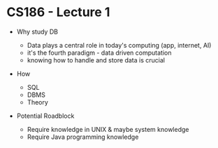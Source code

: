 # CS186 - Lecture 1

- Why study DB
	- Data plays a central role in today's computing (app, internet, AI)
	- it's the fourth paradigm - data driven computation 
	- knowing how to handle and store data is crucial

- How 
	- SQL
	- DBMS
	- Theory

- Potential Roadblock

	- Require knowledge in UNIX & maybe system knowledge
	- Require Java programming knowledge
